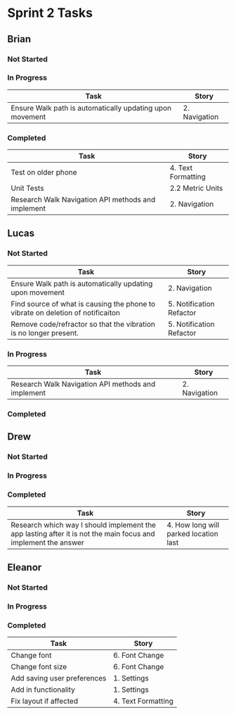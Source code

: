 # Sprint 2 Tasks

## Brian
### Not Started
### In Progress
| Task | Story |
| ---- | --- |
| Ensure Walk path is automatically updating upon movement | 2. Navigation |
### Completed
| Task | Story |
| ---- | --- |
| Test on older phone | 4. Text Formatting |
| Unit Tests | 2.2 Metric Units |
| Research Walk Navigation API methods and implement | 2. Navigation |

## Lucas
### Not Started
| Task | Story |
| ---- | --- |
| Ensure Walk path is automatically updating upon movement | 2. Navigation |
| Find source of what is causing the phone to vibrate on deletion of notificaiton | 5. Notification Refactor |
| Remove code/refractor so that the vibration is no longer present. | 5. Notification Refactor |
### In Progress
| Task | Story |
| ---- | --- |
| Research Walk Navigation API methods and implement | 2. Navigation |
### Completed

## Drew
### Not Started
### In Progress
### Completed
| Task | Story |
| ---- | --- |
| Research which way I should implement the app lasting after it is not the main focus and implement the answer | 4. How long will parked location last |

## Eleanor
### Not Started
### In Progress
### Completed
| Task | Story |
| ---- | --- |
| Change font | 6. Font Change |
| Change font size| 6. Font Change |
| Add saving user preferences | 1. Settings |
| Add in functionality | 1. Settings |
| Fix layout if affected | 4. Text Formatting |
